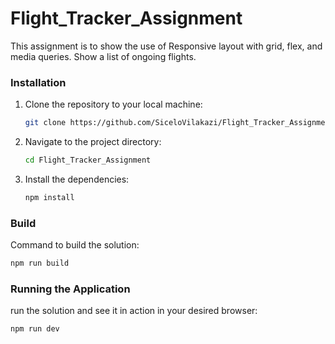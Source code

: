 # Flight_Tracker_Assignment
This assignment is to show the use of Responsive layout with grid, flex, and media queries.
Show a list of ongoing flights.


### Installation

1. Clone the repository to your local machine:

   ```bash
   git clone https://github.com/SiceloVilakazi/Flight_Tracker_Assignment.git

   ```
2. Navigate to the project directory:

   ```bash
   cd Flight_Tracker_Assignment

   ```

3. Install the dependencies:

   ```bash
   npm install
   ```

### Build

Command to build the solution:

```bash
npm run build
```

### Running the Application

run the solution and see it in action in your desired browser:

```bash
npm run dev
```
